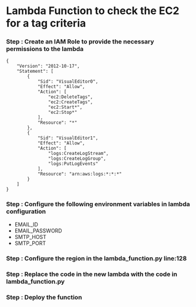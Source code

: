 # Lambda Function to check the EC2 for a tag criteria

### Step : Create an IAM Role to provide the necessary permissions to the lambda
```
{
    "Version": "2012-10-17",
    "Statement": [
        {
            "Sid": "VisualEditor0",
            "Effect": "Allow",
            "Action": [
                "ec2:DeleteTags",
                "ec2:CreateTags",
                "ec2:Start*",
                "ec2:Stop*"
            ],
            "Resource": "*"
        },
        {
            "Sid": "VisualEditor1",
            "Effect": "Allow",
            "Action": [
                "logs:CreateLogStream",
                "logs:CreateLogGroup",
                "logs:PutLogEvents"
            ],
            "Resource": "arn:aws:logs:*:*:*"
        }
    ]
}
```

### Step : Configure the following environment variables in lambda configuration
- EMAIL_ID
- EMAIL_PASSWORD
- SMTP_HOST
- SMTP_PORT

### Step : Configure the region in the lambda_function.py line:128

### Step : Replace the code in the new lambda with the code in lambda_function.py

### Step : Deploy the function


